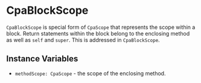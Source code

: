 # CpaBlockScope

`CpaBlockScope` is special form of `CpaScope` that represents the scope within
a block. Return statements within the block belong to the enclosing method as
well as `self` and `super`. This is addressed in `CpaBlockScope`.

## Instance Variables

- `methodScope: CpaScope` - the scope of the enclosing method.
